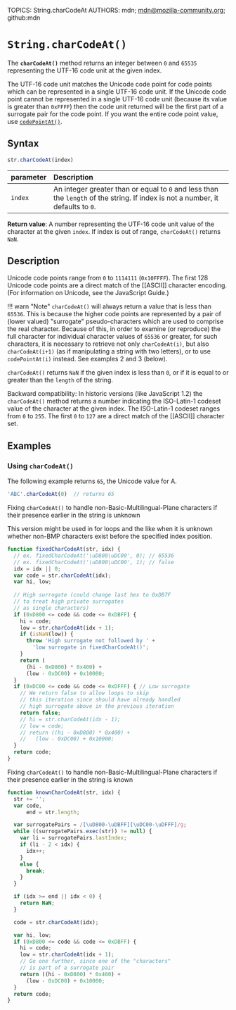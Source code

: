 TOPICS: String.charCodeAt
AUTHORS: mdn; mdn@mozilla-community.org; github:mdn

# `String.charCodeAt()`

The **`charCodeAt()`** method returns an integer between `0` and `65535` representing the UTF-16
code unit at the given index.

The UTF-16 code unit matches the Unicode code point for code points which can be represented in a
single UTF-16 code unit. If the Unicode code point cannot be represented in a single UTF-16 code
unit (because its value is greater than `0xFFFF`) then the code unit returned will be the first part
of a surrogate pair for the code point. If you want the entire code point value, use [`codePointAt()`](/en/webfrontend/String.codePointAt).

## Syntax

```javascript
str.charCodeAt(index)
```

| parameter | Description |
| :-- | :-- |
| `index` | An integer greater than or equal to `0` and less than the `length` of the string. If index is not a number, it defaults to `0`. |

**Return value**: A number representing the UTF-16 code unit value of the character at the given
`index`. If index is out of range, `charCodeAt()` returns `NaN`.

## Description

Unicode code points range from `0` to `1114111` (`0x10FFFF`). The first 128 Unicode code points are
a direct match of the [[ASCII]] character encoding. (For information on Unicode, see the JavaScript Guide.)

!!! warn "Note"
    `charCodeAt()` will always return a value that is less than `65536`. This is because the higher
    code points are represented by a pair of (lower valued) "surrogate" pseudo-characters which are
    used to comprise the real character.
    Because of this, in order to examine (or reproduce) the full character for individual character
    values of `65536` or greater, for such characters, it is necessary to retrieve not only
    `charCodeAt(i)`, but also `charCodeAt(i+1)` (as if manipulating a string with two letters),
    or to use `codePointAt(i)` instead. See examples 2 and 3 (below).

`charCodeAt()` returns `NaN` if the given index is less than `0`, or if it is equal to or greater
than the `length` of the string.

Backward compatibility: In historic versions (like JavaScript 1.2) the `charCodeAt()` method
returns a number indicating the ISO-Latin-1 codeset value of the character at the given index. The
ISO-Latin-1 codeset ranges from `0` to `255`. The first `0` to `127` are a direct match of the
[[ASCII]] character set.

## Examples

### Using `charCodeAt()`

The following example returns `65`, the Unicode value for A.

```javascript
'ABC'.charCodeAt(0)  // returns 65
```

Fixing `charCodeAt()` to handle non-Basic-Multilingual-Plane characters if their presence earlier
in the string is unknown

This version might be used in for loops and the like when it is unknown whether non-BMP characters
exist before the specified index position.

```javascript
function fixedCharCodeAt(str, idx) {
  // ex. fixedCharCodeAt('\uD800\uDC00', 0); // 65536
  // ex. fixedCharCodeAt('\uD800\uDC00', 1); // false
  idx = idx || 0;
  var code = str.charCodeAt(idx);
  var hi, low;
  
  // High surrogate (could change last hex to 0xDB7F
  // to treat high private surrogates
  // as single characters)
  if (0xD800 <= code && code <= 0xDBFF) {
    hi = code;
    low = str.charCodeAt(idx + 1);
    if (isNaN(low)) {
      throw 'High surrogate not followed by ' +
        'low surrogate in fixedCharCodeAt()';
    }
    return (
      (hi - 0xD800) * 0x400) +
      (low - 0xDC00) + 0x10000;
  }
  if (0xDC00 <= code && code <= 0xDFFF) { // Low surrogate
    // We return false to allow loops to skip
    // this iteration since should have already handled
    // high surrogate above in the previous iteration
    return false;
    // hi = str.charCodeAt(idx - 1);
    // low = code;
    // return ((hi - 0xD800) * 0x400) +
    //   (low - 0xDC00) + 0x10000;
  }
  return code;
}
```

Fixing `charCodeAt()` to handle non-Basic-Multilingual-Plane characters if their presence earlier in
the string is known

```javascript
function knownCharCodeAt(str, idx) {
  str += '';
  var code,
      end = str.length;

  var surrogatePairs = /[\uD800-\uDBFF][\uDC00-\uDFFF]/g;
  while ((surrogatePairs.exec(str)) != null) {
    var li = surrogatePairs.lastIndex;
    if (li - 2 < idx) {
      idx++;
    }
    else {
      break;
    }
  }

  if (idx >= end || idx < 0) {
    return NaN;
  }

  code = str.charCodeAt(idx);

  var hi, low;
  if (0xD800 <= code && code <= 0xDBFF) {
    hi = code;
    low = str.charCodeAt(idx + 1);
    // Go one further, since one of the "characters"
    // is part of a surrogate pair
    return ((hi - 0xD800) * 0x400) +
      (low - 0xDC00) + 0x10000;
  }
  return code;
}
```

